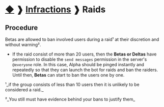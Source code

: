 # [◆](/../../) ❱ [Infractions](/Infractions) ❱ Raids

## Procedure

Betas are allowed to ban involved users during a raid¹ at their discretion and without warning².

- If the raid consist of more than 20 users, then the **Betas or Deltas** have permission to disable the `send messages` permission in the server's `@everyone` role. In this case, Alpha should be pinged instantly and repeatedly so that they can launch the bot for raids and ban the raiders. Until then, **Betas** can start to ban the users one by one.

¹_if the group consists of less than 10 users then it is unlikely to be considered a raid._

²_You still must have evidence behind your bans to justify them_ <!-- TAGS --> <!-- Raid -->
